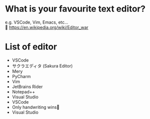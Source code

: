 # What is your favourite text editor?

e.g. VSCode, Vim, Emacs, etc...  
🤗 <https://en.wikipedia.org/wiki/Editor_war>  

# List of editor

- VSCode
- サクラエディタ (Sakura Editor)
- Mery
- PyCharm
- Vim
- JetBrains Rider
- Notepad++
- Visual Studio
- VSCode
- Only handwriting wins👊
- Visual Studio
